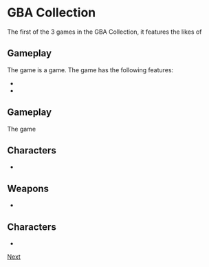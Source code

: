 # GBA Collection

The first of the 3 games in the GBA Collection, it features the likes of                                                                           

## Gameplay

The game is a                         game. The game has the following features:      
   
   
 *                              
  
 *                                                                    
  

## Gameplay

The game                                                              
  

## Characters

*                                        

## Weapons

*                                                                            

## Characters

*

[Next](275.md)